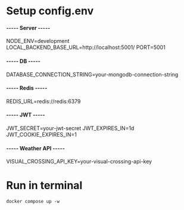 # Setup config.env

#### ----- Server -----

NODE_ENV=development
LOCAL_BACKEND_BASE_URL=http://localhost:5001/
PORT=5001

#### ----- DB -----

DATABASE_CONNECTION_STRING=your-mongodb-connection-string

#### ----- Redis -----

REDIS_URL=redis://redis:6379

#### ----- JWT -----

JWT_SECRET=your-jwt-secret
JWT_EXPIRES_IN=1d
JWT_COOKIE_EXPIRES_IN=1

#### ----- Weather API -----

VISUAL_CROSSING_API_KEY=your-visual-crossing-api-key

# Run in terminal

`docker compose up -w`
